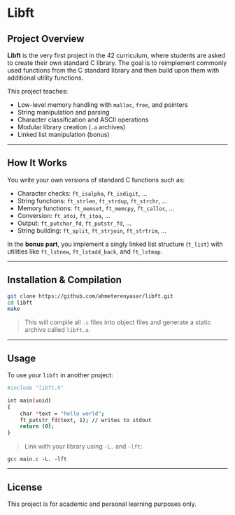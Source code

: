 # Libft

## Project Overview

**Libft** is the very first project in the 42 curriculum, where students are asked to create their own standard C library. The goal is to reimplement commonly used functions from the C standard library and then build upon them with additional utility functions.

This project teaches:

- Low-level memory handling with `malloc`, `free`, and pointers
- String manipulation and parsing
- Character classification and ASCII operations
- Modular library creation (`.a` archives)
- Linked list manipulation (bonus)

---

## How It Works

You write your own versions of standard C functions such as:

- Character checks: `ft_isalpha`, `ft_isdigit`, ...
- String functions: `ft_strlen`, `ft_strdup`, `ft_strchr`, ...
- Memory functions: `ft_memset`, `ft_memcpy`, `ft_calloc`, ...
- Conversion: `ft_atoi`, `ft_itoa`, ...
- Output: `ft_putchar_fd`, `ft_putstr_fd`, ...
- String building: `ft_split`, `ft_strjoin`, `ft_strtrim`, ...

In the **bonus part**, you implement a singly linked list structure (`t_list`) with utilities like `ft_lstnew`, `ft_lstadd_back`, and `ft_lstmap`.

---

## Installation & Compilation

```bash
git clone https://github.com/ahmeterenyasar/libft.git
cd libft
make
```

> This will compile all `.c` files into object files and generate a static archive called `libft.a`.

---

## Usage

To use your `libft` in another project:

```bash
#include "libft.h"

int main(void)
{
    char *text = "hello world";
    ft_putstr_fd(text, 1); // writes to stdout
    return (0);
}
```

> Link with your library using `-L.` and `-lft`:

`gcc main.c -L. -lft`

---

## License

This project is for academic and personal learning purposes only.
